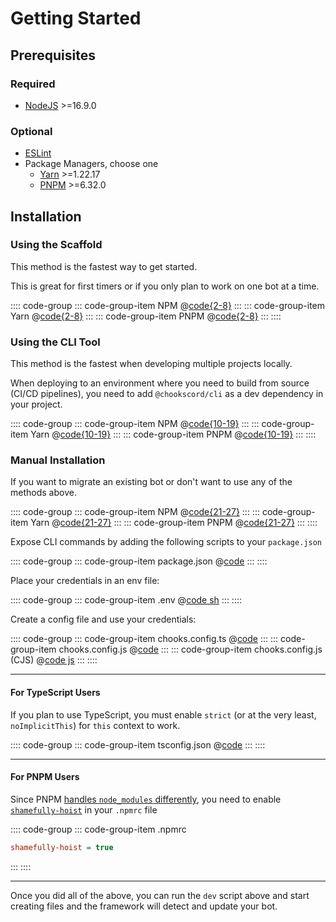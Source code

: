# Getting Started

## Prerequisites

### Required

- [NodeJS](https://nodejs.org/) >=16.9.0

### Optional

- [ESLint](https://www.npmjs.com/package/eslint)
- Package Managers, choose one
  - [Yarn](https://www.npmjs.com/package/yarn) >=1.22.17
  - [PNPM](https://www.npmjs.com/package/pnpm) >=6.32.0

## Installation

### Using the Scaffold

This method is the fastest way to get started.

This is great for first timers or if you only plan to work on one bot at a time.

:::: code-group
::: code-group-item NPM
@[code{2-8}](./npm-install.sh)
:::
::: code-group-item Yarn
@[code{2-8}](./yarn-install.sh)
:::
::: code-group-item PNPM
@[code{2-8}](./pnpm-install.sh)
:::
::::

### Using the CLI Tool

This method is the fastest when developing multiple projects locally.

When deploying to an environment where you need to build from source (CI/CD pipelines),
you need to add `@chookscord/cli` as a dev dependency in your project.

:::: code-group
::: code-group-item NPM
@[code{10-19}](./npm-install.sh)
:::
::: code-group-item Yarn
@[code{10-19}](./yarn-install.sh)
:::
::: code-group-item PNPM
@[code{10-19}](./pnpm-install.sh)
:::
::::

### Manual Installation

If you want to migrate an existing bot or don't want to use any of the methods above.

:::: code-group
::: code-group-item NPM
@[code{21-27}](./npm-install.sh)
:::
::: code-group-item Yarn
@[code{21-27}](./yarn-install.sh)
:::
::: code-group-item PNPM
@[code{21-27}](./pnpm-install.sh)
:::
::::

Expose CLI commands by adding the following scripts to your `package.json`

:::: code-group
::: code-group-item package.json
@[code](./scripts.json)
:::
::::

Place your credentials in an env file:

:::: code-group
::: code-group-item .env
@[code sh](./.env.sample)
:::
::::

Create a config file and use your credentials:

:::: code-group
::: code-group-item chooks.config.ts
@[code](./config.ts)
:::
::: code-group-item chooks.config.js
@[code](./config.js)
:::
::: code-group-item chooks.config.js (CJS)
@[code js](./config.cjs)
:::
::::

---

#### For TypeScript Users

If you plan to use TypeScript, you must enable `strict` (or at the very least, `noImplicitThis`)
for `this` context to work.

:::: code-group
::: code-group-item tsconfig.json
@[code](./tsconfig.sample.json)
:::
::::

---

#### For PNPM Users

Since PNPM [handles `node_modules` differently](https://pnpm.io/motivation), you need to enable
[`shamefully-hoist`](https://pnpm.io/npmrc#shamefully-hoist) in your `.npmrc` file

:::: code-group
::: code-group-item .npmrc

```ini
shamefully-hoist = true
```

:::
::::

---

Once you did all of the above, you can run the `dev` script above and start creating files and
the framework will detect and update your bot.
